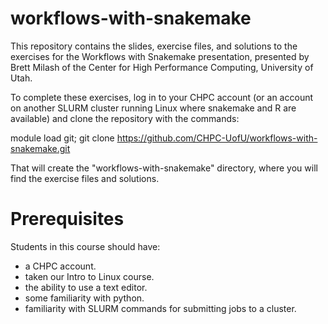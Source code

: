 # workflows-with-snakemake

This repository contains the slides, exercise files, and solutions to the
exercises for the Workflows with Snakemake presentation, presented by
Brett Milash of the Center for High Performance Computing, University of Utah.

To complete these exercises, log in to your CHPC account (or an account on
another SLURM cluster running Linux where snakemake and R are available)
and clone the repository with the commands:

module load git; git clone https://github.com/CHPC-UofU/workflows-with-snakemake.git

That will create the "workflows-with-snakemake" directory, where you will 
find the exercise files and solutions.

# Prerequisites

Students in this course should have:
* a CHPC account.
* taken our Intro to Linux course.
* the ability to use a text editor.
* some familiarity with python.
* familiarity with SLURM commands for submitting jobs to a cluster.
